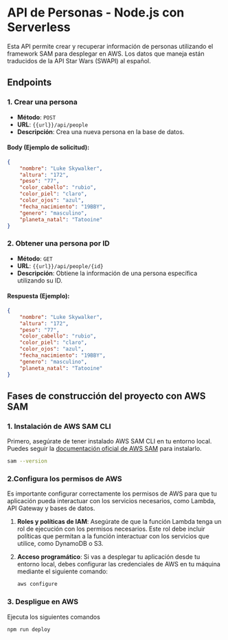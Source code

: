 # API de Personas - Node.js con Serverless

Esta API permite crear y recuperar información de personas utilizando el framework SAM para desplegar en AWS. Los datos que maneja están traducidos de la API Star Wars (SWAPI) al español.

## Endpoints

### 1. Crear una persona

-   **Método**: `POST`
-   **URL**: `{{url}}/api/people`
-   **Descripción**: Crea una nueva persona en la base de datos.

#### Body (Ejemplo de solicitud):

```json
{
    "nombre": "Luke Skywalker",
    "altura": "172",
    "peso": "77",
    "color_cabello": "rubio",
    "color_piel": "claro",
    "color_ojos": "azul",
    "fecha_nacimiento": "19BBY",
    "genero": "masculino",
    "planeta_natal": "Tatooine"
}
```

### 2. Obtener una persona por ID

-   **Método**: `GET`
-   **URL**: `{{url}}/api/people/{id}`
-   **Descripción**: Obtiene la información de una persona específica utilizando su ID.

#### Respuesta (Ejemplo):

```json
{
    "nombre": "Luke Skywalker",
    "altura": "172",
    "peso": "77",
    "color_cabello": "rubio",
    "color_piel": "claro",
    "color_ojos": "azul",
    "fecha_nacimiento": "19BBY",
    "genero": "masculino",
    "planeta_natal": "Tatooine"
}
```

## Fases de construcción del proyecto con AWS SAM

### 1. Instalación de AWS SAM CLI

Primero, asegúrate de tener instalado AWS SAM CLI en tu entorno local. Puedes seguir la [documentación oficial de AWS SAM](https://docs.aws.amazon.com/serverless-application-model/latest/developerguide/install-sam-cli.html) para instalarlo.

```bash
sam --version
```

### 2.Configura los permisos de AWS

Es importante configurar correctamente los permisos de AWS para que tu aplicación pueda interactuar con los servicios necesarios, como Lambda, API Gateway y bases de datos.

1. **Roles y políticas de IAM**: Asegúrate de que la función Lambda tenga un rol de ejecución con los permisos necesarios. Este rol debe incluir políticas que permitan a la función interactuar con los servicios que utilice, como DynamoDB o S3.

2. **Acceso programático**: Si vas a desplegar tu aplicación desde tu entorno local, debes configurar las credenciales de AWS en tu máquina mediante el siguiente comando:
    ```bash
    aws configure
    ```

### 3. Despligue en AWS

Ejecuta los siguientes comandos

```bash
npm run deploy
```
